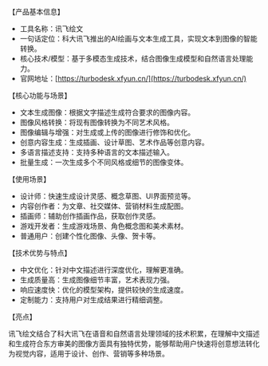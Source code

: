 【产品基本信息】
- 工具名称：讯飞绘文
- 一句话定位：科大讯飞推出的AI绘画与文本生成工具，实现文本到图像的智能转换。
- 核心技术/模型：基于多模态生成技术，结合图像生成模型和自然语言处理能力。
- 官网地址：[https://turbodesk.xfyun.cn/](https://turbodesk.xfyun.cn/)

【核心功能与场景】
- 文本生成图像：根据文字描述生成符合要求的图像内容。
- 图像风格转换：将现有图像转换为不同艺术风格。
- 图像编辑与增强：对生成或上传的图像进行修饰和优化。
- 创意内容生成：生成插画、设计草图、艺术作品等创意内容。
- 多语言描述支持：支持多种语言的文本描述输入。
- 批量生成：一次生成多个不同风格或细节的图像变体。

【使用场景】
- 设计师：快速生成设计灵感、概念草图、UI界面预览等。
- 内容创作者：为文章、社交媒体、营销材料生成配图。
- 插画师：辅助创作插画作品，获取创作灵感。
- 游戏开发者：生成游戏场景、角色概念图和美术素材。
- 普通用户：创建个性化图像、头像、贺卡等。

【技术优势与特点】
- 中文优化：针对中文描述进行深度优化，理解更准确。
- 生成质量高：生成图像细节丰富，艺术表现力强。
- 响应速度快：优化的模型架构，提供较快的生成速度。
- 定制能力：支持用户对生成结果进行精细调整。

【亮点】

讯飞绘文结合了科大讯飞在语音和自然语言处理领域的技术积累，在理解中文描述和生成符合东方审美的图像方面具有独特优势，能够帮助用户快速将创意想法转化为视觉内容，适用于设计、创作、营销等多种场景。